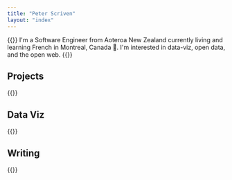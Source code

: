 ```yaml
---
title: "Peter Scriven"
layout: "index"
---
```


{{<intro>}}
  I'm a Software Engineer from Aoteroa New Zealand currently living and learning French in Montreal, Canada 🍁. I'm interested in data-viz, open data, and the open web.
{{</intro>}}

## Projects

{{<list-projects-preview>}}

## Data Viz

{{<list-data-viz-preview>}}

## Writing

{{<list-writing-preview>}}
